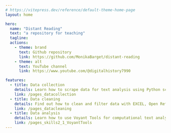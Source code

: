 ```yaml
---
# https://vitepress.dev/reference/default-theme-home-page
layout: home

hero:
  name: "Distant Reading"
  text: "a repository for teaching"
  tagline:
  actions:
    - theme: brand
      text: Github repository
      link: https://github.com/MonikaBarget/distant-reading
    - theme: alt
      text: YouTube channel
      link: https://www.youtube.com/@digitalhistory7990

features:
  - title: Data collection
    details: Learn how to scrape data for text analysis using Python scripts.
    link: /pages_datacollection
  - title: Data cleaning
    details: Find out how to clean and filter data with EXCEL, Open Refine, scripts and browser-based tools.
    link: /pages_datacleaning
  - title: Data analysis
    details: Learn how to use Voyant Tools for computational text analysis.
    link: /pages_skills2_1_VoyantTools
---
```

